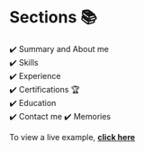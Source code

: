 

# Sections 📚
✔️ Summary and About me\
✔️ Skills \
✔️ Experience\
✔️ Certifications 🏆\
✔️ Education\
✔️ Contact me
✔️ Memories

To view a live example, **[click here](https://tanya-goel.github.io/my_wiki/)**

